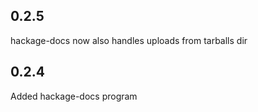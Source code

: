 ## 0.2.5

hackage-docs now also handles uploads from tarballs dir

## 0.2.4

Added hackage-docs program
